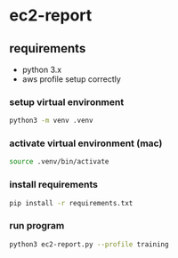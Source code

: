 # ec2-report

## requirements
* python 3.x
* aws profile setup correctly


### setup virtual environment 
```sh
python3 -m venv .venv 
```

### activate virtual environment (mac)
```sh
source .venv/bin/activate
```

### install requirements
```sh
pip install -r requirements.txt 
``` 

### run program
```sh
python3 ec2-report.py --profile training
```